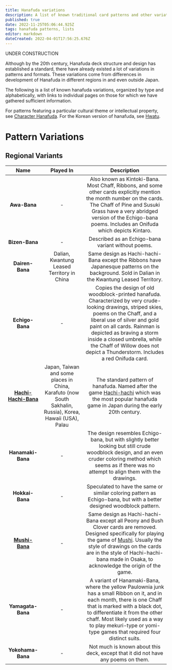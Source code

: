 ```yaml
---
title: Hanafuda variations
description: A list of known traditional card patterns and other variations in the forms of hanafuda.
published: true
date: 2022-11-25T05:06:44.925Z
tags: hanafuda patterns, lists
editor: markdown
dateCreated: 2022-04-01T17:56:25.676Z
---
```


UNDER CONSTRUCTION

Although by the 20th century, Hanafuda deck structure and design has established a standard, there have already existed a lot of variations in patterns and formats. These variations come from differences in development of Hanafuda in different regions in and even outside Japan.

The following is a list of known hanafuda variations, organized by type and alphabetically, with links to individual pages on those for which we have gathered sufficient information.

For patterns featuring a particular cultural theme or intellectual property, see [Character Hanafuda](/en/hanafuda/character). For the Korean version of hanafuda, see [Hwatu](/en/hanafuda/hwatu).

# Pattern Variations
## Regional Variants
|Name|Played In|Description|
|:---:|:---:|:---:|
|**Awa-Bana** |-| Also known as Kintoki-Bana. Most Chaff, Ribbons, and some other cards explicitly mention the month number on the cards. The Chaff of Pine and Susuki Grass have a very abridged version of the Echigo-bana poems. Includes an Onifuda which depicts Kintaro.|
|**Bizen-Bana** |-| Described as an Echigo-bana variant without poems.|
|**Dairen-Bana** |Dalian, Kwantung Leased Territory in China| Same design as Hachi-hachi-Bana except the Ribbons have Japanesque patterns on the background. Sold in Dalian in the Kwantung Leased Territory.|
|**Echigo-Bana** |-| Copies the design of old woodblock-printed hanafuda. Characterized by very crude-looking drawings, striped skies, poems on the Chaff, and a liberal use of silver and gold paint on all cards. Rainman is depicted as braving a storm inside a closed umbrella, while the Chaff of Willow does not depict a Thunderstorm. Includes a red Onifuda card.|
|[**Hachi-Hachi-Bana**](/en/hanafuda/patterns/hachihachibana) |Japan, Taiwan and some places in China, Karafuto (now South Sakhalin, Russia), Korea, Hawaii (USA), Palau| The standard pattern of hanafuda. Named after the game [Hachi-hachi](/en/hanafuda/games/hachi-hachi) which was the most popular hanafuda game in Japan during the early 20th century.|
|**Hanamaki-Bana** |-| The design resembles Echigo-bana, but with slightly better looking but still crude woodblock design, and an even cruder coloring method which seems as if there was no attempt to align them with the drawings.|
|**Hokkai-Bana** |-| Speculated to have the same or similar coloring pattern as Echigo-bana, but with a better designed woodblock pattern.|
|[**Mushi-Bana**](/en/hanafuda/patterns/mushibana) |-| Same design as Hachi-hachi-Bana except all Peony and Bush Clover cards are removed. Designed specifically for playing the game of [Mushi](/en/hanafuda/games/mushi). Usually the style of drawings on the cards are in the style of Hachi-hachi-bana made in Osaka, to acknowledge the origin of the game.|
|**Yamagata-Bana** |-| A variant of Hanamaki-Bana, where the yellow Paulownia junk has a small Ribbon on it, and in each month, there is one Chaff that is marked with a black dot, to differentiate it from the other chaff. Most likely used as a way to play mekuri-type or yomi-type games that required four distinct suits.|
|**Yokohama-Bana** |-| Not much is known about this deck, except that it did not have any poems on them.|